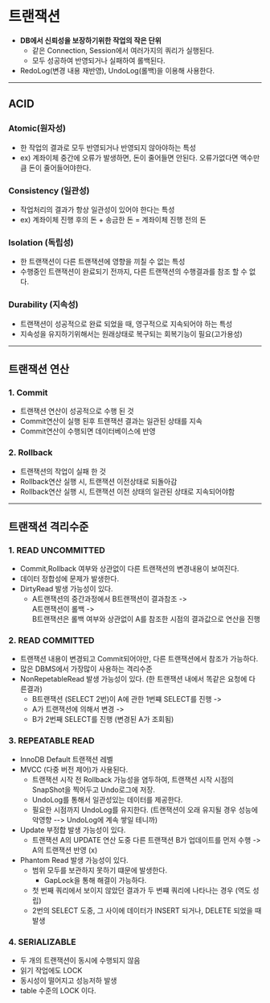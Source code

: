 # 트랜잭션
- **DB에서 신뢰성을 보장하기위한 작업의 작은 단위**
  - 같은 Connection, Session에서 여러가지의 쿼리가 실행된다.
  - 모두 성공하여 반영되거나 실패하여 롤백된다. 
- RedoLog(변경 내용 재반영), UndoLog(롤백)을 이용해 사용한다.


***
## ACID

### Atomic(원자성)
- 한 작업의 결과로 모두 반영되거나 반영되지 않아야하는 특성
- ex) 계좌이체 중간에 오류가 발생하면, 돈이 줄어들면 안된다. 오류가없다면 액수만큼 돈이 줄어들어야한다.
### Consistency (일관성)
- 작업처리의 결과가 항상 일관성이 있어야 한다는 특성 
- ex) 계좌이체 진행 후의 돈 + 송금한 돈 = 계좌이체 진행 전의 돈
### Isolation (독립성)
- 한 트랜잭션이 다른 트랜잭션에 영향을 끼칠 수 없는 특성
- 수행중인 트랜잭션이 완료되기 전까지, 다른 트랜잭션의 수행결과를 참조 할 수 없다.

### Durability (지속성)
- 트랜잭션이 성공적으로 완료 되었을 때, 영구적으로 지속되어야 하는 특성
- 지속성을 유지하기위해서는 원래상태로 복구되는 회복기능이 필요(고가용성)

***
## 트랜잭션 연산

### 1. Commit
- 트랜잭션 연산이 성공적으로 수행 된 것
- Commit연산이 실행 된후 트랜잭션 결과는 일관된 상태를 지속
- Commit연산이 수행되면 데이터베이스에 반영

### 2. Rollback
- 트랜잭션의 작업이 실패 한 것
- Rollback연산 실행 시, 트랜잭션 이전상태로 되돌아감
- Rollback연산 실행 시, 트랜잭션 이전 상태의 일관된 상태로 지속되어야함

***
## 트랜잭션 격리수준

### 1. READ UNCOMMITTED
- Commit,Rollback 여부와 상관없이 다른 트랜잭션의 변경내용이 보여진다.
- 데이터 정합성에 문제가 발생한다.
- DirtyRead 발생 가능성이 있다.
  - A트랜잭션의 중간과정에서 B트랜잭션이 결과참조 -> <br>A트랜잭션이 롤백 -> <br>B트랜잭션은 롤백 여부와 상관없이 A를 참조한 시점의 결과값으로 연산을 진행 

### 2. READ COMMITTED
- 트랜잭션 내용이 변경되고 Commit되어야만, 다른 트랜잭션에서 참조가 가능하다.
- 많은 DBMS에서 가장많이 사용하는 격리수준
- NonRepetableRead 발생 가능성이 있다. (한 트랜잭션 내에서 똑같은 요청에 다른결과)
  - B트랜잭션 (SELECT 2번)이 A에 관한 1번쨰 SELECT를 진행 -><br>
  - A가 트랜잭션에 의해서 변경 -> <br>
  - B가 2번째 SELECT를 진행 (변경된 A가 조회됨)

### 3. REPEATABLE READ
- InnoDB Default 트랜잭션 레벨
- MVCC (다중 버전 제어)가 사용된다.
  - 트랜잭션 시작 전 Rollback 가능성을 염두하여, 트랜잭션 시작 시점의 SnapShot을 찍어두고 Undo로그에 저장.
  - UndoLog를 통해서 일관성있는 데이터를 제공한다.
  - 필요한 시점까지 UndoLog를 유지한다. (트랜잭션이 오래 유지될 경우 성능에 악영향 --> UndoLog에 계속 쌓일 테니까)
- Update 부정합 발생 가능성이 있다.
  - 트랜잭션 A의 UPDATE 연산 도중 다른 트랜잭션 B가 업데이트를 먼저 수행 -> A의 트랜잭션 반영 (x)
- Phantom Read 발생 가능성이 있다.
  - 범위 모두를 보관하지 못하기 떄문에 발생한다.
    - GapLock을 통해 해결이 가능하다.
  - 첫 번째 쿼리에서 보이지 않았던 결과가 두 번쨰 쿼리에 나타나는 경우 (역도 성립)
  - 2번의 SELECT 도중, 그 사이에 데이터가 INSERT 되거나, DELETE 되었을 때 발생
### 4. SERIALIZABLE 
- 두 개의 트랜잭션이 동시에 수행되지 않음
- 읽기 작업에도 LOCK
- 동시성이 떨어지고 성능저하 발생
- table 수준의 LOCK 이다.
